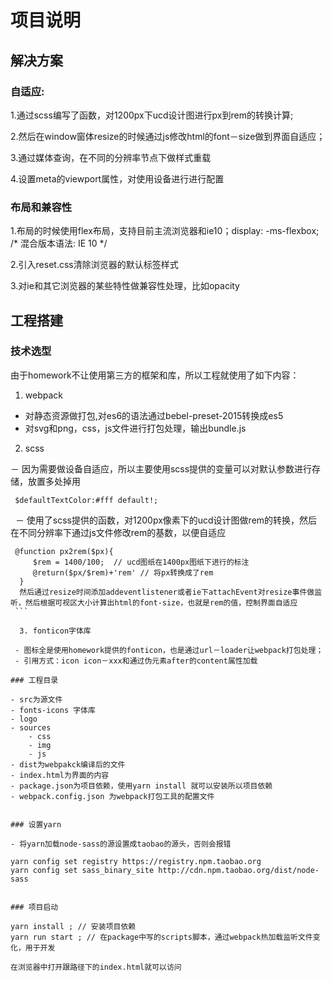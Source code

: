 # 项目说明

## 解决方案

### 自适应:

1.通过scss编写了函数，对1200px下ucd设计图进行px到rem的转换计算;

2.然后在window窗体resize的时候通过js修改html的font－size做到界面自适应；

3.通过媒体查询，在不同的分辨率节点下做样式重载

4.设置meta的viewport属性，对使用设备进行进行配置

### 布局和兼容性

1.布局的时候使用flex布局，支持目前主流浏览器和ie10；display: -ms-flexbox;  /* 混合版本语法: IE 10 */

2.引入reset.css清除浏览器的默认标签样式

3.对ie和其它浏览器的某些特性做兼容性处理，比如opacity

## 工程搭建

### 技术选型
   由于homework不让使用第三方的框架和库，所以工程就使用了如下内容：
   
   1. webpack
   
   - 对静态资源做打包,对es6的语法通过bebel-preset-2015转换成es5
   - 对svg和png，css，js文件进行打包处理，输出bundle.js 
   
   2. scss 
   
   － 因为需要做设备自适应，所以主要使用scss提供的变量可以对默认参数进行存储，放置多处掉用
  
  ```
   $defaultTextColor:#fff default!;
  ```
  
  － 使用了scss提供的函数，对1200px像素下的ucd设计图做rem的转换，然后在不同分辨率下通过js文件修改rem的基数，以便自适应
  
  ```
   @function px2rem($px){
      $rem = 1400/100;  // ucd图纸在1400px图纸下进行的标注
      @return($px/$rem)+'rem' // 将px转换成了rem
   }
   然后通过resize时间添加addeventlistener或者ie下attachEvent对resize事件做监听，然后根据可视区大小计算出html的font-size，也就是rem的值，控制界面自适应
  ```

   3. fonticon字体库

   - 图标全是使用homework提供的fonticon，也是通过url－loader让webpack打包处理；
   - 引用方式：icon icon－xxx和通过伪元素after的content属性加载

### 工程目录    

```
    - src为源文件
    - fonts-icons 字体库
    - logo
    - sources
        - css
        - img
        - js
    - dist为webpakck编译后的文件
    - index.html为界面的内容
    - package.json为项目依赖，使用yarn install 就可以安装所以项目依赖
    - webpack.config.json 为webpack打包工具的配置文件

```

### 设置yarn

- 将yarn加载node-sass的源设置成taobao的源头，否则会报错

```
    yarn config set registry https://registry.npm.taobao.org
    yarn config set sass_binary_site http://cdn.npm.taobao.org/dist/node-sass
```

### 项目启动

```
    yarn install ; // 安装项目依赖
    yarn run start ; // 在package中写的scripts脚本，通过webpack热加载监听文件变化，用于开发

    在浏览器中打开跟路径下的index.html就可以访问
```
